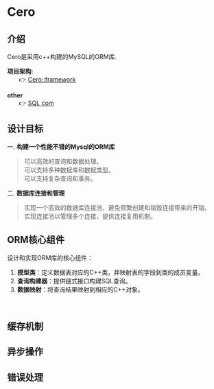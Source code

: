 # Cero   

## 介绍
Cero是采用c++构建的MySQL的ORM库.

**项目架构:**<br>
$~~~~~~$ 👉 [Cero::framework](./doc/framework.md)

**other**<br>
$~~~~~~$ 👉 [SQL com](./doc/数据库命令.md)

## 设计目标
一.  **构建一个性能不错的Mysql的ORM库**
>可以高效的查询和数据处理。<br>
>可以支持多种数据库和数据类型。<br>
>可以支持复杂查询和事务。<br>

二. **数据库连接和管理**
>实现一个高效的数据库连接池，避免频繁创建和销毁连接带来的开销。<br>
>实现连接池以管理多个连接，提供连接复用机制。

## ORM核心组件
设计和实现ORM库的核心组件：
<ol>
    <li><b>模型类</b>：定义数据表对应的C++类，并映射表的字段到类的成员变量。</li>
    <li><b>查询构建器</b>：提供链式接口构建SQL查询。</li>
    <li><b>数据映射</b>：将查询结果映射到相应的C++对象。</li>
</ol>
<br>


## 缓存机制

## 异步操作


## 错误处理
